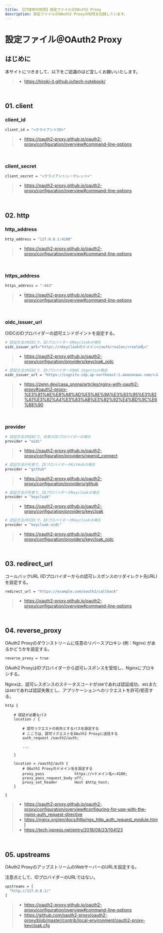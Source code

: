 ```yaml
---
title: 【IT技術の知見】設定ファイル＠OAuth2 Proxy
description: 設定ファイル＠OAuth2 Proxyの知見を記録しています。
---
```


# 設定ファイル＠OAuth2 Proxy

## はじめに

本サイトにつきまして、以下をご認識のほど宜しくお願いいたします。

> - https://hiroki-it.github.io/tech-notebook/

<br>

## 01. client

### client_id

```bash
client_id = "<クライアントID>"
```

> - https://oauth2-proxy.github.io/oauth2-proxy/configuration/overview#command-line-options

<br>

### client_secret

```bash
client_secret = "<クライアントシークレット>"
```

> - https://oauth2-proxy.github.io/oauth2-proxy/configuration/overview#command-line-options

<br>

## 02. http

### http_address

```bash
http_address = "127.0.0.1:4180"
```

> - https://oauth2-proxy.github.io/oauth2-proxy/configuration/overview#command-line-options

<br>

### https_address

```bash
https_address = ":443"
```

> - https://oauth2-proxy.github.io/oauth2-proxy/configuration/overview#command-line-options

<br>

### oidc_issuer_url

OIDCのIDプロバイダーの認可エンドポイントを設定する。

```bash
# 認証方法がOIDCで、IDプロバイダーがKeycloakの場合
oidc_issuer_url="https://<Keycloakのドメイン>/auth/realms/<realm名>"
```

> - https://oauth2-proxy.github.io/oauth2-proxy/configuration/providers/keycloak_oidc

```bash
# 認証方法がOIDCで、IDプロバイダーがAWS Cognitoの場合
oidc_issuer_url = "https://cognito-idp.ap-northeast-1.amazonaws.com/<ユーザープールID>"
```

> - https://zenn.dev/casa_snona/articles/nginx-with-oauth2-proxy#oauth2-proxy-%E3%81%AE%E8%A8%AD%E5%AE%9A%E3%83%95%E3%82%A1%E3%82%A4%E3%83%AB%E3%82%92%E4%BD%9C%E6%88%90

<br>

### provider

```bash
# 認証方法がOIDCで、任意のIDプロバイダーの場合
provider = "oidc"
```

> - https://oauth2-proxy.github.io/oauth2-proxy/configuration/providers/openid_connect

```bash
# 認証方法が任意で、IDプロバイダーがGitHubの場合
provider = "github"
```

> - https://oauth2-proxy.github.io/oauth2-proxy/configuration/providers/github

```bash
# 認証方法が任意で、IDプロバイダーがKeycloakの場合
provider = "keycloak"
```

> - https://oauth2-proxy.github.io/oauth2-proxy/configuration/providers/keycloak

```bash
# 認証方法がOIDCで、IDプロバイダーがKeycloakの場合
provider = "keycloak-oidc"
```

> - https://oauth2-proxy.github.io/oauth2-proxy/configuration/providers/keycloak_oidc

<br>

## 03. redirect_url

コールバックURL (IDプロバイダーからの認可レスポンスのリダイレクト先URL) を設定する。

```bash
redirect_url = "https://example.com/oauth2/callback"
```

> - https://oauth2-proxy.github.io/oauth2-proxy/configuration/overview#command-line-options

<br>

## 04. reverse_proxy

OAuth2 Proxyのダウンストリームに任意のリバースプロキシ (例：Nginx) があるかどうかを設定する。

```bash
reverse_proxy = true
```

OAuth2 ProxyはIDプロバイダーから認可レスポンスを受信し、Nginxにプロキシする。

Nginxは、認可レスポンスのステータスコードが`200`であれば認証成功、`401`または`403`であれば認証失敗とし、アプリケーションへのリクエストを許可/拒否する。

```nginx
http {

    # 認証が必要なパス
    location / {

        # 認可リクエストの宛先とするパスを設定する
        # ここでは、認可リクエストをOAuth2 Proxyに送信する
        auth_request /oauth2/auth;

        ...

    }

    location = /oauth2/auth {
        # OAuth2 Proxyのドメイン名を設定する
        proxy_pass              https://<ドメイン名>:4180;
        proxy_pass_request_body off;
        proxy_set_header        Host $http_host;
    }

}
```

> - https://oauth2-proxy.github.io/oauth2-proxy/configuration/overview#configuring-for-use-with-the-nginx-auth_request-directive
> - https://nginx.org/en/docs/http/ngx_http_auth_request_module.html
> - https://tech.jxpress.net/entry/2018/08/23/104123

<br>

## 05. upstreams

OAuth2 ProxyのアップストリームのWebサーバーのURLを設定する。

注意点として、IDプロバイダーのURLではない。

```bash
upstreams = [
  "http://127.0.0.1/"
]
```

> - https://oauth2-proxy.github.io/oauth2-proxy/configuration/overview#command-line-options
> - https://github.com/oauth2-proxy/oauth2-proxy/blob/master/contrib/local-environment/oauth2-proxy-keycloak.cfg

<br>
